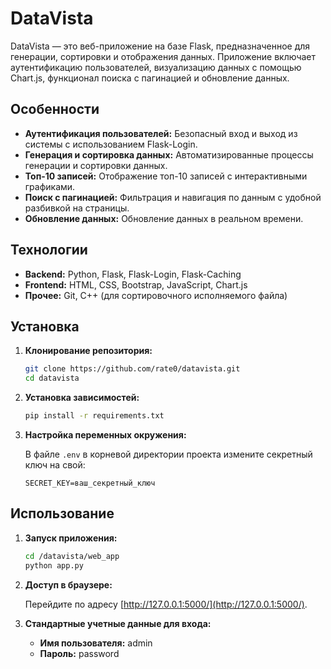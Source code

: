 # DataVista

DataVista — это веб-приложение на базе Flask, предназначенное для генерации, сортировки и отображения данных. Приложение включает аутентификацию пользователей, визуализацию данных с помощью Chart.js, функционал поиска с пагинацией и обновление данных.

## Особенности

- **Аутентификация пользователей:** Безопасный вход и выход из системы с использованием Flask-Login.
- **Генерация и сортировка данных:** Автоматизированные процессы генерации и сортировки данных.
- **Топ-10 записей:** Отображение топ-10 записей с интерактивными графиками.
- **Поиск с пагинацией:** Фильтрация и навигация по данным с удобной разбивкой на страницы.
- **Обновление данных:** Обновление данных в реальном времени.

## Технологии

- **Backend:** Python, Flask, Flask-Login, Flask-Caching
- **Frontend:** HTML, CSS, Bootstrap, JavaScript, Chart.js
- **Прочее:** Git, C++ (для сортировочного исполняемого файла)

## Установка

1. **Клонирование репозитория:**

    ```bash
    git clone https://github.com/rate0/datavista.git
    cd datavista
    ```

2. **Установка зависимостей:**

    ```bash
    pip install -r requirements.txt
    ```

3. **Настройка переменных окружения:**

    В файле `.env` в корневой директории проекта измените секретный ключ на свой:

    ```
    SECRET_KEY=ваш_секретный_ключ
    ```
## Использование

1. **Запуск приложения:**

    ```bash
    cd /datavista/web_app
    python app.py
    ```

2. **Доступ в браузере:**

    Перейдите по адресу [http://127.0.0.1:5000/](http://127.0.0.1:5000/).

3. **Стандартные учетные данные для входа:**

    - **Имя пользователя:** admin
    - **Пароль:** password
